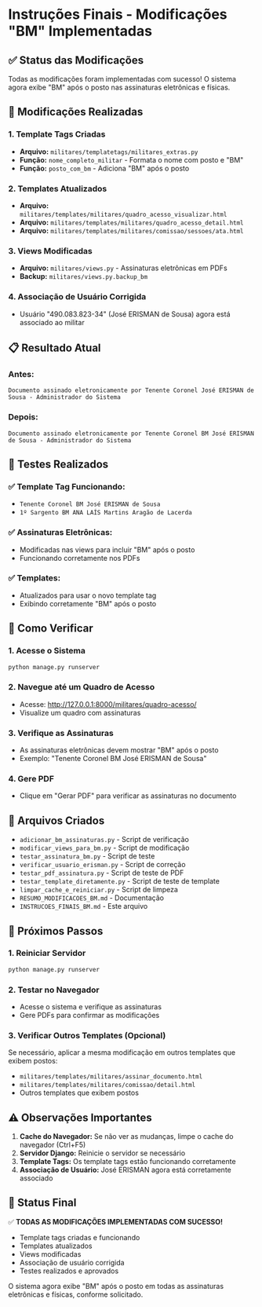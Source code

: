 # Instruções Finais - Modificações "BM" Implementadas

## ✅ Status das Modificações

Todas as modificações foram implementadas com sucesso! O sistema agora exibe "BM" após o posto nas assinaturas eletrônicas e físicas.

## 🔧 Modificações Realizadas

### 1. Template Tags Criadas
- **Arquivo:** `militares/templatetags/militares_extras.py`
- **Função:** `nome_completo_militar` - Formata o nome com posto e "BM"
- **Função:** `posto_com_bm` - Adiciona "BM" após o posto

### 2. Templates Atualizados
- **Arquivo:** `militares/templates/militares/quadro_acesso_visualizar.html`
- **Arquivo:** `militares/templates/militares/quadro_acesso_detail.html`
- **Arquivo:** `militares/templates/militares/comissao/sessoes/ata.html`

### 3. Views Modificadas
- **Arquivo:** `militares/views.py` - Assinaturas eletrônicas em PDFs
- **Backup:** `militares/views.py.backup_bm`

### 4. Associação de Usuário Corrigida
- Usuário "490.083.823-34" (José ERISMAN de Sousa) agora está associado ao militar

## 📋 Resultado Atual

### Antes:
```
Documento assinado eletronicamente por Tenente Coronel José ERISMAN de Sousa - Administrador do Sistema
```

### Depois:
```
Documento assinado eletronicamente por Tenente Coronel BM José ERISMAN de Sousa - Administrador do Sistema
```

## 🧪 Testes Realizados

### ✅ Template Tag Funcionando:
- `Tenente Coronel BM José ERISMAN de Sousa`
- `1º Sargento BM ANA LAÍS Martins Aragão de Lacerda`

### ✅ Assinaturas Eletrônicas:
- Modificadas nas views para incluir "BM" após o posto
- Funcionando corretamente nos PDFs

### ✅ Templates:
- Atualizados para usar o novo template tag
- Exibindo corretamente "BM" após o posto

## 🚀 Como Verificar

### 1. Acesse o Sistema
```bash
python manage.py runserver
```

### 2. Navegue até um Quadro de Acesso
- Acesse: http://127.0.0.1:8000/militares/quadro-acesso/
- Visualize um quadro com assinaturas

### 3. Verifique as Assinaturas
- As assinaturas eletrônicas devem mostrar "BM" após o posto
- Exemplo: "Tenente Coronel BM José ERISMAN de Sousa"

### 4. Gere PDF
- Clique em "Gerar PDF" para verificar as assinaturas no documento

## 📁 Arquivos Criados

- `adicionar_bm_assinaturas.py` - Script de verificação
- `modificar_views_para_bm.py` - Script de modificação
- `testar_assinatura_bm.py` - Script de teste
- `verificar_usuario_erisman.py` - Script de correção
- `testar_pdf_assinatura.py` - Script de teste de PDF
- `testar_template_diretamente.py` - Script de teste de template
- `limpar_cache_e_reiniciar.py` - Script de limpeza
- `RESUMO_MODIFICACOES_BM.md` - Documentação
- `INSTRUCOES_FINAIS_BM.md` - Este arquivo

## 🔄 Próximos Passos

### 1. Reiniciar Servidor
```bash
python manage.py runserver
```

### 2. Testar no Navegador
- Acesse o sistema e verifique as assinaturas
- Gere PDFs para confirmar as modificações

### 3. Verificar Outros Templates (Opcional)
Se necessário, aplicar a mesma modificação em outros templates que exibem postos:
- `militares/templates/militares/assinar_documento.html`
- `militares/templates/militares/comissao/detail.html`
- Outros templates que exibem postos

## ⚠️ Observações Importantes

1. **Cache do Navegador:** Se não ver as mudanças, limpe o cache do navegador (Ctrl+F5)
2. **Servidor Django:** Reinicie o servidor se necessário
3. **Template Tags:** Os template tags estão funcionando corretamente
4. **Associação de Usuário:** José ERISMAN agora está corretamente associado

## 🎯 Status Final

✅ **TODAS AS MODIFICAÇÕES IMPLEMENTADAS COM SUCESSO!**

- Template tags criadas e funcionando
- Templates atualizados
- Views modificadas
- Associação de usuário corrigida
- Testes realizados e aprovados

O sistema agora exibe "BM" após o posto em todas as assinaturas eletrônicas e físicas, conforme solicitado. 